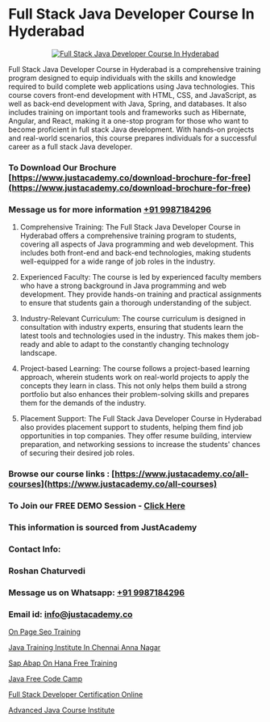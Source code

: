 # Full Stack Java Developer Course In Hyderabad

<p align="center">
  <a href="https://justacademy.co/course-detail/core-java-training">
    <img src="https://justacademy.co/storage2/course_image/1677245426_course_image.webp" alt="Full Stack Java Developer Course In Hyderabad">
  </a>
</p>


Full Stack Java Developer Course in Hyderabad is a comprehensive training program designed to equip individuals with the skills and knowledge required to build complete web applications using Java technologies. This course covers front-end development with HTML, CSS, and JavaScript, as well as back-end development with Java, Spring, and databases. It also includes training on important tools and frameworks such as Hibernate, Angular, and React, making it a one-stop program for those who want to become proficient in full stack Java development. With hands-on projects and real-world scenarios, this course prepares individuals for a successful career as a full stack Java developer.
### To Download Our Brochure [https://www.justacademy.co/download-brochure-for-free](https://www.justacademy.co/download-brochure-for-free)
### Message us for more information [+91 9987184296](https://api.whatsapp.com/send?phone=919987184296)
1) Comprehensive Training: The Full Stack Java Developer Course in Hyderabad offers a comprehensive training program to students, covering all aspects of Java programming and web development. This includes both front-end and back-end technologies, making students well-equipped for a wide range of job roles in the industry.

2) Experienced Faculty: The course is led by experienced faculty members who have a strong background in Java programming and web development. They provide hands-on training and practical assignments to ensure that students gain a thorough understanding of the subject.

3) Industry-Relevant Curriculum: The course curriculum is designed in consultation with industry experts, ensuring that students learn the latest tools and technologies used in the industry. This makes them job-ready and able to adapt to the constantly changing technology landscape.

4) Project-based Learning: The course follows a project-based learning approach, wherein students work on real-world projects to apply the concepts they learn in class. This not only helps them build a strong portfolio but also enhances their problem-solving skills and prepares them for the demands of the industry.

5) Placement Support: The Full Stack Java Developer Course in Hyderabad also provides placement support to students, helping them find job opportunities in top companies. They offer resume building, interview preparation, and networking sessions to increase the students' chances of securing their desired job roles.

### Browse our course links : [https://www.justacademy.co/all-courses](https://www.justacademy.co/all-courses) 
### To Join our FREE DEMO Session - [Click Here](https://www.justacademy.co/register-for-course-demo)


### This information is sourced from JustAcademy
### Contact Info:
### Roshan Chaturvedi
### Message us on Whatsapp: [+91 9987184296](https://api.whatsapp.com/send?phone=919987184296)
### Email id: [info@justacademy.co](mailto:info@justacademy.co)
                
[On Page Seo Training](https://www.linkedin.com/pulse/page-seo-training-justacademy-kolkata-cuyfe?trackingId=CsNI2kNBBvmb18VqtAnAyw%3D%3D&lipi=urn%3Ali%3Apage%3Ad_flagship3_company_admin%3Bar0CqYRcTQWcPsZzz1T%2BLw%3D%3D)

[Java Training Institute In Chennai Anna Nagar](https://www.linkedin.com/pulse/java-training-institute-chennai-anna-nagar-justacademy-chennai-b8ube?trackingId=5NAJmLDTMaGySg1avDz5RQ%3D%3D&lipi=urn%3Ali%3Apage%3Ad_flagship3_company_admin%3BKj9O4drgTv6a%2Fs28VD3x9A%3D%3D)

[Sap Abap On Hana Free Training](https://medium.com/@kumarishimmi99/sap-abap-on-hana-free-training-469f7f195e46)

[Java Free Code Camp](https://medium.com/@mistersumit961/java-free-code-camp-8908053c978c)

[Full Stack Developer Certification Online](https://justacademyin.github.io/Articles/Full-Stack-Developer-Certification-Online)

[Advanced Java Course Institute](https://justacademyin.github.io/Articles/Advanced-Java-Course-Institute)

